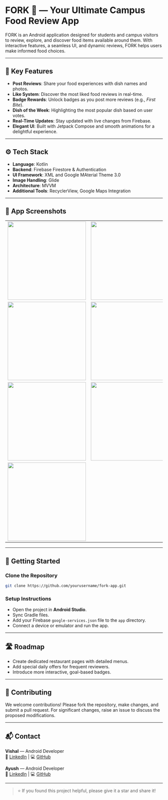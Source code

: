 # FORK 🍴 — Your Ultimate Campus Food Review App

FORK is an Android application designed for students and campus visitors to review, explore, and discover food items available around them. With interactive features, a seamless UI, and dynamic reviews, FORK helps users make informed food choices.

---

## 📱 Key Features

- **Post Reviews**: Share your food experiences with dish names and photos.
- **Like System**: Discover the most liked food reviews in real-time.
- **Badge Rewards**: Unlock badges as you post more reviews (e.g., *First Bite*).
- **Dish of the Week**: Highlighting the most popular dish based on user votes.
- **Real-Time Updates**: Stay updated with live changes from Firebase.
- **Elegant UI**: Built with Jetpack Compose and smooth animations for a delightful experience.

---

## ⚙️ Tech Stack

- **Language**: Kotlin
- **Backend**: Firebase Firestore & Authentication
- **UI Framework**: XML and Google MAterial Theme 3.0
- **Image Handling**: Glide
- **Architecture**: MVVM
- **Additional Tools**: RecyclerView, Google Maps Integration 

---

## 📸 App Screenshots


<table>
  <tr>
     <td><img src="https://drive.google.com/uc?export=view&id=1EWWePQshS4AR7AqyWQDXy17EnF7PSKHD" width="250"></td>
    <td><img src="https://drive.google.com/uc?export=view&id=1Q6vi0H-U3b_72v--ovU_OdRv_j9-Tvfw" width="250"></td>
     <td><img src="https://drive.google.com/uc?export=view&id=1fKlnASxB7SkQPCCOvtsGE8vj_05otwZ_" width="250"></td>
  </tr>
  <tr>
    <td><img src="https://drive.google.com/uc?export=view&id=1krSDjfHd-ssOWIawCbx7Bq0EN5w2hPfq" width="250"></td>
    <td><img src="https://drive.google.com/uc?export=view&id=1OjqFSyI80GuOEpnZqbkY2at96kZvwvmZ" width="250"></td>
    <td><img src="https://drive.google.com/uc?export=view&id=1N8Y-_dRQPA5cnRvPjCdGBr4KC56dBvUT" width="250"></td>
  </tr>
  <tr>
    <td><img src="https://drive.google.com/uc?export=view&id=1xxBhvf5aze_qJb1WscVs0V4pKMPodyN8" width="250"></td>
    <td><img src="https://drive.google.com/uc?export=view&id=1iPwF1VkXYJi2tJzFxFgGaAngPHeOGgQz" width="250"></td>
    <td><img src="https://drive.google.com/uc?export=view&id=1sdSFDxWIemnoficgaXo63sN-GkYfDHHV" width="250"></td>
  </tr>
  <tr>
  <td><img src="https://drive.google.com/uc?export=view&id=1Z1LOw7lsjEbCloI4G7AOFnm593qD-k66" width="250"></td>
  </tr>
</table>




---

## 🚀 Getting Started

### Clone the Repository
```bash
git clone https://github.com/yourusername/fork-app.git
```

### Setup Instructions
- Open the project in **Android Studio**.
- Sync Gradle files.
- Add your Firebase `google-services.json` file to the `app` directory.
- Connect a device or emulator and run the app.

---

## 🛣 Roadmap

- Create dedicated restaurant pages with detailed menus.
- Add special daily offers for frequent reviewers.
- Introduce more interactive, goal-based badges.

---

## 🤝 Contributing

We welcome contributions! Please fork the repository, make changes, and submit a pull request. For significant changes, raise an issue to discuss the proposed modifications.

---

## 📬 Contact

**Vishal** — Android Developer  
📎 [LinkedIn](https://www.linkedin.com/in/vishal-profile/) | 💻 [GitHub](https://github.com/VishalThakur18)

**Ayush** — Android Developer  
📎 [LinkedIn](https://www.linkedin.com/in/ayush-rajwanshi1/) | 💻 [GitHub](https://github.com/VishalThakur18)

---

> ⭐ If you found this project helpful, please give it a star and share it!

